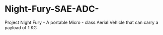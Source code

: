 # Night-Fury-SAE-ADC-
Project Night Fury - A portable Micro - class Aerial Vehicle that can carry a payload of 1 KG

